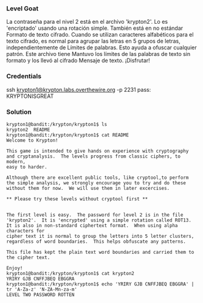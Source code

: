 ### Level Goat

La contraseña para el nivel 2 está en el archivo 'krypton2'. Lo es 'encriptado' usando una rotación simple. También está en no estándar Formato de texto cifrado. Cuando se utilizan caracteres alfabéticos para el texto cifrado, es normal para agrupar las letras en 5 grupos de letras, independientemente de Límites de palabras. Esto ayuda a ofuscar cualquier patrón. Este archivo tiene Mantuvo los límites de las palabras de texto sin formato y los llevó al cifrado Mensaje de texto. ¡Disfrutar!
### Credentials

ssh krypton1@krypton.labs.overthewire.org -p 2231
pass: KRYPTONISGREAT
### Solution

```shell
krypton1@bandit:/krypton/krypton1$ ls
krypton2  README
krypton1@bandit:/krypton/krypton1$ cat README 
Welcome to Krypton!

This game is intended to give hands on experience with cryptography
and cryptanalysis.  The levels progress from classic ciphers, to modern,
easy to harder.

Although there are excellent public tools, like cryptool,to perform
the simple analysis, we strongly encourage you to try and do these
without them for now.  We will use them in later excercises.

** Please try these levels without cryptool first **


The first level is easy.  The password for level 2 is in the file 
'krypton2'.  It is 'encrypted' using a simple rotation called ROT13.  
It is also in non-standard ciphertext format.  When using alpha characters for
cipher text it is normal to group the letters into 5 letter clusters, 
regardless of word boundaries.  This helps obfuscate any patterns.

This file has kept the plain text word boundaries and carried them to
the cipher text.

Enjoy!
krypton1@bandit:/krypton/krypton1$ cat krypton2 
YRIRY GJB CNFFJBEQ EBGGRA
krypton1@bandit:/krypton/krypton1$ echo 'YRIRY GJB CNFFJBEQ EBGGRA' | tr 'A-Za-z' 'N-ZA-Mn-za-m'  
LEVEL TWO PASSWORD ROTTEN

```

